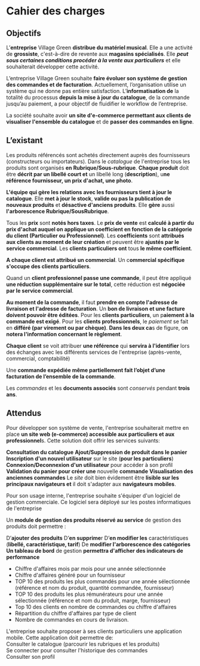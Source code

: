 # **Cahier des charges**

## **Objectifs**

L’**entreprise** Village Green **distribue du matériel musical**. Elle a une activité de **grossiste**, c'est-à-dire de revente aux **magasins spécialisés**. Elle **_peut sous certaines conditions procéder à la vente aux particuliers_** et elle souhaiterait développer cette activité.

L’entreprise Village Green souhaite **faire évoluer son système de gestion des commandes et de facturation**. Actuellement, l’organisation utilise un système qui ne donne pas entière satisfaction. L’**informatisation de** la totalité du processus **depuis la mise à jour du catalogue**, de la commande jusqu’au paiement, a pour objectif de fluidifier le workflow de l’entreprise.

La société souhaite avoir **un site d'e-commerce permettant aux clients de visualiser l'ensemble du catalogue** et de **passer des commandes en ligne**.

## **L’existant**

Les produits référencés sont achetés directement auprès des fournisseurs (constructeurs ou importateurs). Dans le _catalogue_ de l'entreprise tous les produits sont organisés **en Rubrique/Sous-rubrique**. **Chaque produit** doit être **décrit par un libellé court et** un libellé long (**description**), u**ne référence fournisseur, un prix d'achat, une photo**.

**L'équipe qui gère les relations avec les fournisseurs tient à jour le catalogue**. Elle **met à jour le stock**, **valide ou pas la publication de nouveaux produits** et **désactive d'anciens produits**. Elle **gère** aussi **l'arborescence Rubrique/SousRubrique**.

Tous les **prix** sont **notés hors taxes**. Le **prix de vente** est **calculé à partir du prix d'achat auquel on applique un coefficient en fonction de la catégorie du client (Particulier ou Professionnel)**. Les **coefficients** sont **attribués aux clients au moment de leur création** et peuvent être **ajustés par le service commercial**. Les **clients particuliers ont** tous **le même coefficient**.

**A chaque client est attribué un commercial**. Un c**ommercial spécifique s'occupe des clients particuliers**.

Quand un **client professionnel passe une commande**, il peut être appliqué **une réduction supplémentaire sur le total**, cette réduction est **négociée par le service commercial**.

**Au moment de la commande**, il faut **prendre en compte l'adresse de livraison et l'adresse de facturation**. Un **bon de livraison et une facture doivent pouvoir être éditées**. Pour les **clients particuliers**, un p**aiement à la commande est exigé**. Pour les **clients professionnels**, le _paiement_ se fait en **différé (par virement ou par chèque)**. **Dans les deux ca**s de figure, o**n notera l'information concernant le règlement**.

**Chaque client** se voit attribuer **une référence** qui **servira à l'identifier** lors des échanges avec les différents services de l'entreprise (après-vente, commercial, comptabilité)

Une **commande expédiée même partiellement fait l’objet d’une facturation de l’ensemble de la commande**.

Les _commandes_ et les **documents associés** sont _conservés_ pendant **trois ans**.

## **Attendus**

Pour développer son système de vente, l'entreprise souhaiterait mettre en place **un site web (e-commerce) accessible aux particuliers et aux professionnel**s. Cette solution doit offrir les services suivants:

**Consultation du catalogue**
**Ajout/Suppression de produit dans le panier**
**Inscription d'un nouvel utilisateur** sur le site (**pour les particuliers**)
**Connexion/Deconnexion d'un utilisateur** pour accéder à son profil
**Validation du panier pour créer une** nouvelle **commande**
**Visualisation des anciennes commandes**
Le _site_ doit bien évidement être **lisible sur les principaux navigateurs et** il doit s'adapter aux **navigateurs mobiles**.

Pour son usage interne, l'entreprise souhaite s'équiper d'un logiciel de gestion commerciale. Ce logiciel sera déployé sur les postes informatiques de l'entreprise

Un **module de gestion des produits réservé au service** de gestion des produits doit permettre :

D’**ajouter des produits**
D’**en supprime**r
D’**en modifier les** caractéristiques (**libellé, caractéristique, tarif**)
De **modifier l'arborescence des catégories**
**Un tableau de bord** de gestion **permettra d'afficher des indicateurs de performance**

- Chiffre d'affaires mois par mois pour une année sélectionnée
- Chiffre d'affaires généré pour un fournisseur
- TOP 10 des produits les plus commandés pour une année sélectionnée (référence et nom du produit, quantité commandée, fournisseur)
- TOP 10 des produits les plus rémunérateurs pour une année sélectionnée (référence et nom du produit, marge, fournisseur)
- Top 10 des clients en nombre de commandes ou chiffre d'affaires
- Répartition du chiffre d'affaires par type de client
- Nombre de commandes en cours de livraison.

L'entreprise souhaite proposer à ses clients particuliers une application mobile. Cette application doit permettre de:  
Consulter le catalogue (parcourir les rubriques et les produits)  
Se connecter pour consulter l'historique des commandes  
Consulter son profil
